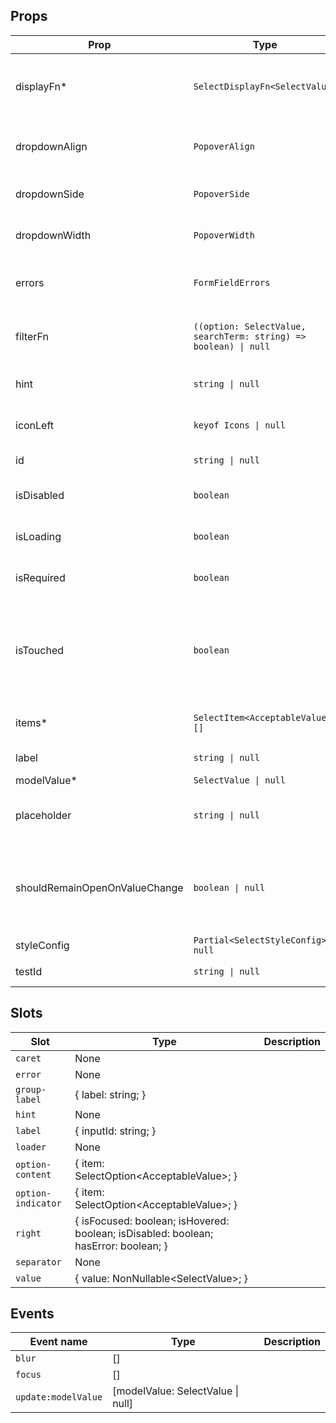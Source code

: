 <!-- This file is automatically generated, do not edit manually. -->

<script setup>
import AppSelectPlayground from './AppSelectPlayground.vue'
</script>

<AppSelectPlayground />

## Props

| Prop | Type | Description | Default |
| ---- | ---- | ----------- | ------- |
| displayFn* | `SelectDisplayFn<SelectValue>` | The display function for the selected value. |  |
| dropdownAlign | `PopoverAlign` | The alignment of the dropdown. |  |
| dropdownSide | `PopoverSide` | The side of the dropdown. |  |
| dropdownWidth | `PopoverWidth` | The width of the popover. |  |
| errors | `FormFieldErrors` | The errors associated with the input. |  |
| filterFn | `((option: SelectValue, searchTerm: string) => boolean) \| null` | The function to filter the options. |  |
| hint | `string \| null` | The hint text of the input. |  |
| iconLeft | `keyof Icons \| null` | The left icon of the input. |  |
| id | `string \| null` | The id of the input. |  |
| isDisabled | `boolean` | Whether the input is disabled. |  |
| isLoading | `boolean` | Whether the input is loading. |  |
| isRequired | `boolean` | Whether the input is required. |  |
| isTouched | `boolean` | Whether the input is touched. Used to determine if an error should be shown. |  |
| items* | `SelectItem<AcceptableValue>[]` | The items of the select. |  |
| label | `string \| null` | The label of the input. |  |
| modelValue* | `SelectValue \| null` |  |  |
| placeholder | `string \| null` | The placeholder text of the input. |  |
| shouldRemainOpenOnValueChange | `boolean \| null` | Whether the select should remain open when the value changes. |  |
| styleConfig | `Partial<SelectStyleConfig> \| null` |  |  |
| testId | `string \| null` | The test id of the input. |  |


## Slots

| Slot | Type | Description |
| --------- | ---- | ----------- |
| `caret` | None |  |
| `error` | None |  |
| `group-label` | \{ label: string; \} |  |
| `hint` | None |  |
| `label` | \{ inputId: string; \} |  |
| `loader` | None |  |
| `option-content` | \{ item: SelectOption\<AcceptableValue\>; \} |  |
| `option-indicator` | \{ item: SelectOption\<AcceptableValue\>; \} |  |
| `right` | \{ isFocused: boolean; isHovered: boolean; isDisabled: boolean; hasError: boolean; \} |  |
| `separator` | None |  |
| `value` | \{ value: NonNullable\<SelectValue\>; \} |  |


## Events

| Event name | Type | Description |
| ---------- | ---- | ----------- |
| `blur` | [] |  |
| `focus` | [] |  |
| `update:modelValue` | [modelValue: SelectValue \| null] |  |

